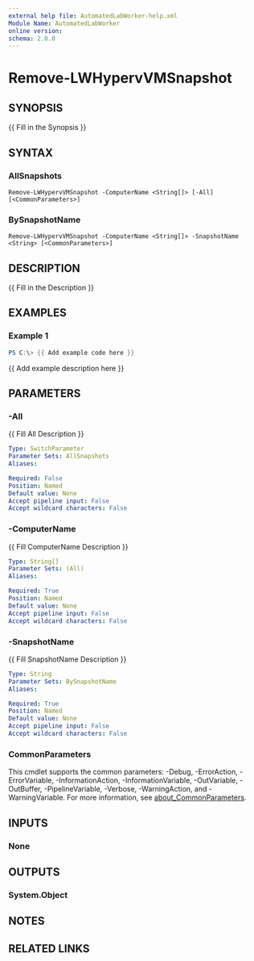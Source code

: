 ```yaml
---
external help file: AutomatedLabWorker-help.xml
Module Name: AutomatedLabWorker
online version:
schema: 2.0.0
---
```


# Remove-LWHypervVMSnapshot

## SYNOPSIS
{{ Fill in the Synopsis }}

## SYNTAX

### AllSnapshots
```
Remove-LWHypervVMSnapshot -ComputerName <String[]> [-All] [<CommonParameters>]
```

### BySnapshotName
```
Remove-LWHypervVMSnapshot -ComputerName <String[]> -SnapshotName <String> [<CommonParameters>]
```

## DESCRIPTION
{{ Fill in the Description }}

## EXAMPLES

### Example 1
```powershell
PS C:\> {{ Add example code here }}
```

{{ Add example description here }}

## PARAMETERS

### -All
{{ Fill All Description }}

```yaml
Type: SwitchParameter
Parameter Sets: AllSnapshots
Aliases:

Required: False
Position: Named
Default value: None
Accept pipeline input: False
Accept wildcard characters: False
```

### -ComputerName
{{ Fill ComputerName Description }}

```yaml
Type: String[]
Parameter Sets: (All)
Aliases:

Required: True
Position: Named
Default value: None
Accept pipeline input: False
Accept wildcard characters: False
```

### -SnapshotName
{{ Fill SnapshotName Description }}

```yaml
Type: String
Parameter Sets: BySnapshotName
Aliases:

Required: True
Position: Named
Default value: None
Accept pipeline input: False
Accept wildcard characters: False
```

### CommonParameters
This cmdlet supports the common parameters: -Debug, -ErrorAction, -ErrorVariable, -InformationAction, -InformationVariable, -OutVariable, -OutBuffer, -PipelineVariable, -Verbose, -WarningAction, and -WarningVariable. For more information, see [about_CommonParameters](http://go.microsoft.com/fwlink/?LinkID=113216).

## INPUTS

### None

## OUTPUTS

### System.Object
## NOTES

## RELATED LINKS
